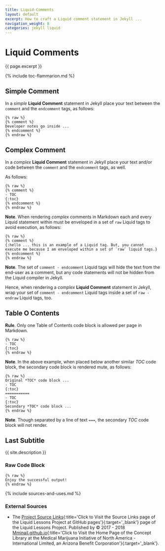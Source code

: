 ```yaml
---
title: Liquid-Comments
layout: default
excerpt: How to craft a Liquid comment statement in Jekyll ...
navigation_weight: 8
categories: jekyll liquid
---
```

# Liquid Comments

{{ page.excerpt }}

{% include toc-flammarion.md %}

## Simple Comment

In a *simple* **Liquid Comment** statement in Jekyll place your text between the `comment` and the `endcomment` tags, as follows:

```liquid
{% raw %}
{% comment %}
Developer notes go inside ...
{% endcomment %}
{% endraw %}
```

## Complex Comment

In a *complex* **Liquid Comment** statement in Jekyll place your text and/or code between the `comment` and the `endcomment` tags, as well.

As follows:

```liquid
{% raw %}
{% comment %}
- TOC
{:toc}
{% endcomment %}
{% endraw %}
```

**Note**. When rendering *complex* comments in Markdown each and every Liquid statement within must be enveloped in a set of `raw` Liquid tags to avoid execution, as follows:

```liquid
{% raw %}
{% comment %}
{:hello ... this is an example of a Liquid tag. But, you cannot execute me because I am enveloped within a set of `raw` liquid tags.}
{% endcomment %}
{% endraw %}
```

**Note**. The set of `comment - endcomment` Liquid tags will hide the text from the end-user as a comment, but any code statements will not be hidden from the Liquid compiler in Jekyll.

Hence, when rendering a *complex* **Liquid Comment** statement in Jekyll, wrap your set of `comment - endcomment` Liquid tags inside a set of `raw - endraw` Liquid tags, too.

## Table O Contents

**Rule**. Only one Table of Contents code block is allowed per page in Markdown.

```liquid
{% raw %}
- TOC
{:toc}
{% endraw %}
```

**Note**. In the above example, when placed below another similar *TOC* code block, the secondary code block is rendered mute, as follows:

```liquid
{% raw %}
Original *TOC* code block ...
- TOC
{:toc}
===========
- TOC
{:toc}
Secondary *TOC* code block ...
{% endraw %}
```

**Note**. Though separated by a line of text `===`, the secondary *TOC* code block will not render.

## Last Subtitle

{{ site.description }}

### Raw Code Block

```liquid
{% raw %}
Enjoy the successful output!
{% endraw %}
```

{% include sources-and-uses.md %}

### External Sources

- The [Project Source Links](https://mminail.github.io/Liquid/Source-Liquid-Links.htm){:title='Click to Visit the Source Links page of the Liquid Lessons Project at GitHub pages'}{:target='_blank'} page of the Liquid Lessons Project. Published by © 2017 - 2018 [Mminail.github.io](https://mminail.github.io/){:title='Click to Visit the Home Page of the Concept Library at the Medical Marijuana Initiative of North America - International Limited, an Arizona Benefit Corporation'}{:target='_blank'}.
